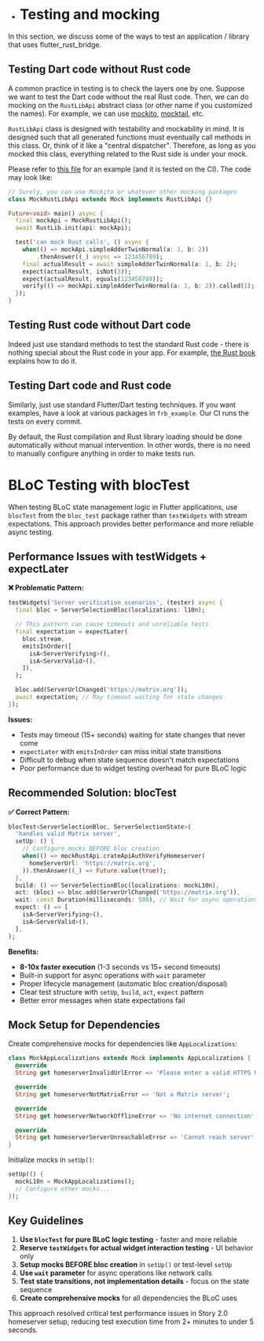- # Testing and mocking

In this section, we discuss some of the ways to test an application / library
that uses flutter_rust_bridge.

## Testing Dart code without Rust code

A common practice in testing is to check the layers one by one.
Suppose we want to test the Dart code without the real Rust code.
Then, we can do mocking on the `RustLibApi` abstract class (or other name if you customized the names).
For example, we can use [mockito](https://pub.dev/packages/mockito),
[mocktail](https://pub.dev/packages/mocktail), etc.

`RustLibApi` class is designed with testability and mockability in mind.
It is designed such that all generated functions must eventually call methods in this class.
Or, think of it like a "central dispatcher".
Therefore, as long as you mocked this class, everything related to the Rust side is under your mock.

Please refer to [this file](https://github.com/fzyzcjy/flutter_rust_bridge/blob/master/frb_example/pure_dart/test/mockability_test.dart)
for an example (and it is tested on the CI).
The code may look like:

```dart
// Surely, you can use Mockito or whatever other mocking packages
class MockRustLibApi extends Mock implements RustLibApi {}

Future<void> main() async {
  final mockApi = MockRustLibApi();
  await RustLib.init(api: mockApi);

  test('can mock Rust calls', () async {
    when(() => mockApi.simpleAdderTwinNormal(a: 1, b: 2))
        .thenAnswer((_) async => 123456789);
    final actualResult = await simpleAdderTwinNormal(a: 1, b: 2);
    expect(actualResult, isNot(3));
    expect(actualResult, equals(123456789));
    verify(() => mockApi.simpleAdderTwinNormal(a: 1, b: 2)).called(1);
  });
}
```

## Testing Rust code without Dart code

Indeed just use standard methods to test the standard Rust code -
there is nothing special about the Rust code in your app.
For example, [the Rust book](https://doc.rust-lang.org/book/ch11-00-testing.html) explains how to do it.

## Testing Dart code and Rust code

Similarly, just use standard Flutter/Dart testing techniques.
If you want examples, have a look at various packages in `frb_example`.
Our CI runs the tests on every commit.

By default, the Rust compilation and Rust library loading should be done
automatically without manual intervention.
In other words, there is no need to manually configure anything in order to make tests run.

# BLoC Testing with blocTest

When testing BLoC state management logic in Flutter applications, use `blocTest` from the `bloc_test` package rather than `testWidgets` with stream expectations. This approach provides better performance and more reliable async testing.

## Performance Issues with testWidgets + expectLater

**❌ Problematic Pattern:**
```dart
testWidgets('Server verification scenarios', (tester) async {
  final bloc = ServerSelectionBloc(localizations: l10n);

  // This pattern can cause timeouts and unreliable tests
  final expectation = expectLater(
    bloc.stream,
    emitsInOrder([
      isA<ServerVerifying>(),
      isA<ServerValid>(),
    ]),
  );

  bloc.add(ServerUrlChanged('https://matrix.org'));
  await expectation; // May timeout waiting for state changes
});
```

**Issues:**
- Tests may timeout (15+ seconds) waiting for state changes that never come
- `expectLater` with `emitsInOrder` can miss initial state transitions
- Difficult to debug when state sequence doesn't match expectations
- Poor performance due to widget testing overhead for pure BLoC logic

## Recommended Solution: blocTest

**✅ Correct Pattern:**
```dart
blocTest<ServerSelectionBloc, ServerSelectionState>(
  'handles valid Matrix server',
  setUp: () {
    // Configure mocks BEFORE bloc creation
    when(() => mockRustApi.crateApiAuthVerifyHomeserver(
      homeServerUrl: 'https://matrix.org',
    )).thenAnswer((_) => Future.value(true));
  },
  build: () => ServerSelectionBloc(localizations: mockL10n),
  act: (bloc) => bloc.add(ServerUrlChanged('https://matrix.org')),
  wait: const Duration(milliseconds: 500), // Wait for async operations
  expect: () => [
    isA<ServerVerifying>(),
    isA<ServerValid>(),
  ],
);
```

**Benefits:**
- **8-10x faster execution** (1-3 seconds vs 15+ second timeouts)
- Built-in support for async operations with `wait` parameter
- Proper lifecycle management (automatic bloc creation/disposal)
- Clear test structure with `setUp`, `build`, `act`, `expect` pattern
- Better error messages when state expectations fail

## Mock Setup for Dependencies

Create comprehensive mocks for dependencies like `AppLocalizations`:

```dart
class MockAppLocalizations extends Mock implements AppLocalizations {
  @override
  String get homeserverInvalidUrlError => 'Please enter a valid HTTPS URL';

  @override
  String get homeserverNotMatrixError => 'Not a Matrix server';

  @override
  String get homeserverNetworkOfflineError => 'No internet connection';

  @override
  String get homeserverServerUnreachableError => 'Cannot reach server';
}
```

Initialize mocks in `setUp()`:
```dart
setUp(() {
  mockL10n = MockAppLocalizations();
  // Configure other mocks...
});
```

## Key Guidelines

1. **Use `blocTest` for pure BLoC logic testing** - faster and more reliable
2. **Reserve `testWidgets` for actual widget interaction testing** - UI behavior only
3. **Setup mocks BEFORE bloc creation** in `setUp()` or test-level `setUp`
4. **Use `wait` parameter** for async operations like network calls
5. **Test state transitions, not implementation details** - focus on the state sequence
6. **Create comprehensive mocks** for all dependencies the BLoC uses

This approach resolved critical test performance issues in Story 2.0 homeserver setup, reducing test execution time from 2+ minutes to under 5 seconds.
